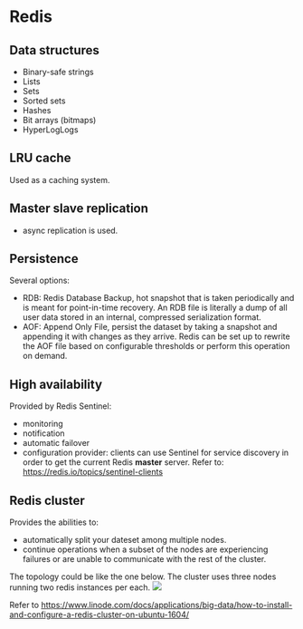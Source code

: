 # Redis


## Data structures
- Binary-safe strings
- Lists
- Sets
- Sorted sets
- Hashes
- Bit arrays (bitmaps)
- HyperLogLogs

## LRU cache
Used as a caching system.

## Master slave replication
- async replication is used.

## Persistence

Several options:
- RDB: Redis Database Backup, hot snapshot that is taken periodically and is meant for point-in-time recovery. An RDB file is literally a dump of all user data stored in an internal, compressed serialization format.
- AOF: Append Only File, persist the dataset by taking a snapshot and appending it with changes as they arrive. Redis can be set up to rewrite the AOF file based on configurable thresholds or perform this operation on demand.

## High availability

Provided by Redis Sentinel:
- monitoring
- notification
- automatic failover
- configuration provider: clients can use Sentinel for service discovery in order to get the current Redis **master** server. Refer to: https://redis.io/topics/sentinel-clients

## Redis cluster

Provides the abilities to:
- automatically split your dateset among multiple nodes.
- continue operations when a subset of the nodes are experiencing failures or are unable to communicate with the rest of the cluster.

The topology could be like the one below. The cluster uses three nodes running two redis instances per each.
![](/images/redis-cluster-3-nodes.png)

Refer to https://www.linode.com/docs/applications/big-data/how-to-install-and-configure-a-redis-cluster-on-ubuntu-1604/
